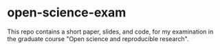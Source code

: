 # open-science-exam
This repo contains a short paper, slides, and code, for my examination in the graduate course "Open science and reproducible research". 
